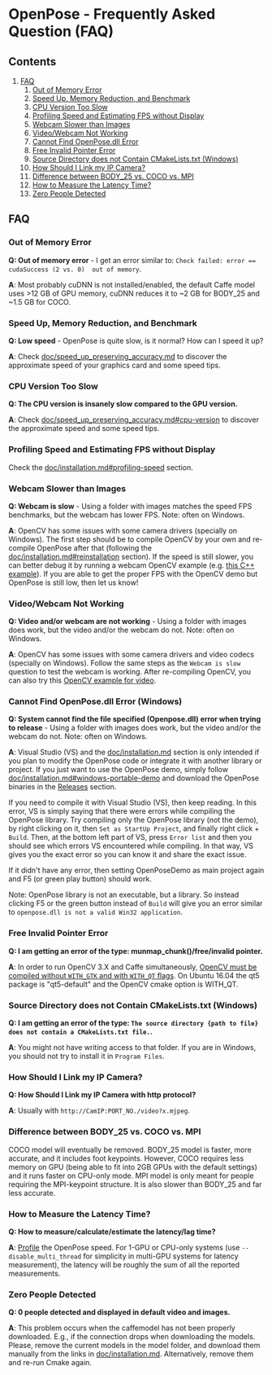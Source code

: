 OpenPose - Frequently Asked Question (FAQ)
============================================

## Contents
1. [FAQ](#faq)
    1. [Out of Memory Error](#out-of-memory-error)
    2. [Speed Up, Memory Reduction, and Benchmark](#speed-up-memory-reduction-and-benchmark)
    3. [CPU Version Too Slow](#cpu-version-too-slow)
    4. [Profiling Speed and Estimating FPS without Display](#profiling-speed-and-estimating-fps-without-display)
    5. [Webcam Slower than Images](#webcam-slower-than-images)
    6. [Video/Webcam Not Working](#videowebcam-not-working)
    7. [Cannot Find OpenPose.dll Error](#cannot-find-openpose.dll-error-windows)
    8. [Free Invalid Pointer Error](#free-invalid-pointer-error)
    9. [Source Directory does not Contain CMakeLists.txt (Windows)](#source-directory-does-not-contain-cmakelists.txt-windows)
    10. [How Should I Link my IP Camera?](#how-should-i-link-my-ip-camera)
    11. [Difference between BODY_25 vs. COCO vs. MPI](#difference-between-body_25-vs.-coco-vs.-mpi)
    12. [How to Measure the Latency Time?](#how-to-measure-the-latency-time)
    13. [Zero People Detected](#zero-people-detected)





## FAQ
### Out of Memory Error
**Q: Out of memory error** - I get an error similar to: `Check failed: error == cudaSuccess (2 vs. 0)  out of memory`.

**A**: Most probably cuDNN is not installed/enabled, the default Caffe model uses >12 GB of GPU memory, cuDNN reduces it to ~2 GB for BODY_25 and ~1.5 GB for COCO.



### Speed Up, Memory Reduction, and Benchmark
**Q: Low speed** - OpenPose is quite slow, is it normal? How can I speed it up?

**A**: Check [doc/speed_up_preserving_accuracy.md](./speed_up_preserving_accuracy.md) to discover the approximate speed of your graphics card and some speed tips.



### CPU Version Too Slow
**Q: The CPU version is insanely slow compared to the GPU version.**

**A**: Check [doc/speed_up_preserving_accuracy.md#cpu-version](./speed_up_preserving_accuracy.md#cpu-version) to discover the approximate speed and some speed tips.



### Profiling Speed and Estimating FPS without Display
Check the [doc/installation.md#profiling-speed](./installation.md#profiling-speed) section.



### Webcam Slower than Images
**Q: Webcam is slow** - Using a folder with images matches the speed FPS benchmarks, but the webcam has lower FPS. Note: often on Windows.

**A**: OpenCV has some issues with some camera drivers (specially on Windows). The first step should be to compile OpenCV by your own and re-compile OpenPose after that (following the [doc/installation.md#reinstallation](./installation.md#reinstallation) section). If the speed is still slower, you can better debug it by running a webcam OpenCV example (e.g. [this C++ example](http://answers.opencv.org/question/1/how-can-i-get-frames-from-my-webcam/)). If you are able to get the proper FPS with the OpenCV demo but OpenPose is still low, then let us know!



### Video/Webcam Not Working
**Q: Video and/or webcam are not working** - Using a folder with images does work, but the video and/or the webcam do not. Note: often on Windows.

**A**: OpenCV has some issues with some camera drivers and video codecs (specially on Windows). Follow the same steps as the `Webcam is slow` question to test the webcam is working. After re-compiling OpenCV, you can also try this [OpenCV example for video](http://docs.opencv.org/3.0-beta/modules/videoio/doc/reading_and_writing_video.html).



### Cannot Find OpenPose.dll Error (Windows)
**Q: System cannot find the file specified (Openpose.dll) error when trying to release** - Using a folder with images does work, but the video and/or the webcam do not. Note: often on Windows.

**A**: Visual Studio (VS) and the [doc/installation.md](./installation.md) section is only intended if you plan to modify the OpenPose code or integrate it with another library or project. If you just want to use the OpenPose demo, simply follow [doc/installation.md#windows-portable-demo](./installation.md#windows-portable-demo) and download the OpenPose binaries in the [Releases](https://github.com/CMU-Perceptual-Computing-Lab/openpose/releases) section.

If you need to compile it with Visual Studio (VS), then keep reading. In this error, VS is simply saying that there were errors while compiling the OpenPose library. Try compiling only the OpenPose library (not the demo), by right clicking on it, then `Set as StartUp Project`, and finally right click + `Build`. Then, at the bottom left part of VS, press `Error list` and then you should see which errors VS encountered while compiling. In that way, VS gives you the exact error so you can know it and share the exact issue.

If it didn't have any error, then setting OpenPoseDemo as main project again and F5 (or green play button) should work.

Note: OpenPose library is not an executable, but a library. So instead clicking F5 or the green button instead of `Build` will give you an error similar to `openpose.dll is not a valid Win32 application`.



### Free Invalid Pointer Error
**Q: I am getting an error of the type: munmap_chunk()/free/invalid pointer.**

**A**: In order to run OpenCV 3.X and Caffe simultaneously, [OpenCV must be compiled without `WITH_GTK` and with `WITH_QT` flags](https://github.com/BVLC/caffe/issues/5282#issuecomment-306063718). On Ubuntu 16.04 the qt5 package is "qt5-default" and the OpenCV cmake option is WITH_QT.



### Source Directory does not Contain CMakeLists.txt (Windows)
**Q: I am getting an error of the type: `The source directory {path to file} does not contain a CMakeLists.txt file.`.**

**A**: You might not have writing access to that folder. If you are in Windows, you should not try to install it in `Program Files`.



### How Should I Link my IP Camera?
**Q: How Should I Link my IP Camera with http protocol?**

**A**: Usually with `http://CamIP:PORT_NO./video?x.mjpeg`.



### Difference between BODY_25 vs. COCO vs. MPI
COCO model will eventually be removed. BODY_25 model is faster, more accurate, and it includes foot keypoints. However, COCO requires less memory on GPU (being able to fit into 2GB GPUs with the default settings) and it runs faster on CPU-only mode. MPI model is only meant for people requiring the MPI-keypoint structure. It is also slower than BODY_25 and far less accurate.



### How to Measure the Latency Time?
**Q: How to measure/calculate/estimate the latency/lag time?**

**A**: [Profile](https://github.com/CMU-Perceptual-Computing-Lab/openpose/blob/master/doc/installation.md#profiling-speed) the OpenPose speed. For 1-GPU or CPU-only systems (use `--disable_multi_thread` for simplicity in multi-GPU systems for latency measurement), the latency will be roughly the sum of all the reported measurements.



### Zero People Detected
**Q: 0 people detected and displayed in default video and images.**

**A**: This problem occurs when the caffemodel has not been properly downloaded. E.g., if the connection drops when downloading the models. Please, remove the current models in the model folder, and download them manually from the links in [doc/installation.md](./installation.md). Alternatively, remove them and re-run Cmake again.
